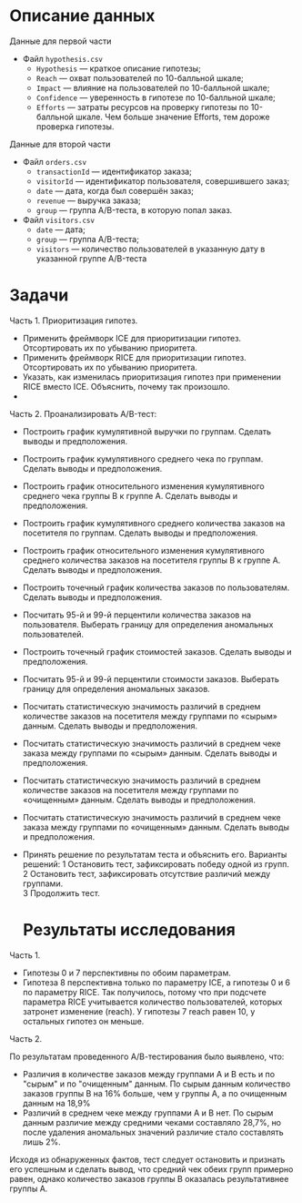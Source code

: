 # Описание данных   
Данные для первой части
- Файл `hypothesis.csv`   
  - `Hypothesis` — краткое описание гипотезы;
  - `Reach` — охват пользователей по 10-балльной шкале;
  - `Impact` — влияние на пользователей по 10-балльной шкале;
  - `Confidence` — уверенность в гипотезе по 10-балльной шкале;
  - `Efforts` — затраты ресурсов на проверку гипотезы по 10-балльной шкале. Чем больше значение Efforts, тем дороже проверка гипотезы.
    
Данные для второй части
- Файл `orders.csv`
  - `transactionId` — идентификатор заказа;
  - `visitorId` — идентификатор пользователя, совершившего заказ;
  - `date` — дата, когда был совершён заказ;
  - `revenue` — выручка заказа;
  - `group` — группа A/B-теста, в которую попал заказ.
- Файл `visitors.csv`
  - `date` — дата;
  - `group` — группа A/B-теста;
  - `visitors` — количество пользователей в указанную дату в указанной группе A/B-теста

# Задачи
Часть 1. Приоритизация гипотез.
- Применить фреймворк ICE для приоритизации гипотез. Отсортировать их по убыванию приоритета.
- Применить фреймворк RICE для приоритизации гипотез. Отсортировать их по убыванию приоритета.
- Указать, как изменилась приоритизация гипотез при применении RICE вместо ICE. Объяснить, почему так произошло.
- 
Часть 2. Проанализировать A/B-тест:
- Построить график кумулятивной выручки по группам. Сделать выводы и предположения.
- Построить график кумулятивного среднего чека по группам. Сделать выводы и предположения.
- Построить график относительного изменения кумулятивного среднего чека группы B к группе A. Сделать выводы и предположения.
- Построить график кумулятивного среднего количества заказов на посетителя по группам. Сделать выводы и предположения.
- Построить график относительного изменения кумулятивного среднего количества заказов на посетителя группы B к группе A. Сделать выводы и предположения.
- Построить точечный график количества заказов по пользователям. Сделать выводы и предположения.
- Посчитать 95-й и 99-й перцентили количества заказов на пользователя. Выберать границу для определения аномальных пользователей.
- Построить точечный график стоимостей заказов. Сделать выводы и предположения.
- Посчитать 95-й и 99-й перцентили стоимости заказов. Выберать границу для определения аномальных заказов.
- Посчитать статистическую значимость различий в среднем количестве заказов на посетителя между группами по «сырым» данным. Сделать выводы и предположения.
- Посчитать статистическую значимость различий в среднем чеке заказа между группами по «сырым» данным. Сделать выводы и предположения.
- Посчитать статистическую значимость различий в среднем количестве заказов на посетителя между группами по «очищенным» данным. Сделать выводы и предположения.
- Посчитать статистическую значимость различий в среднем чеке заказа между группами по «очищенным» данным. Сделать выводы и предположения.
- Принять решение по результатам теста и объяснить его. Варианты решений:
  1 Остановить тест, зафиксировать победу одной из групп.   
  2 Остановить тест, зафиксировать отсутствие различий между группами.   
  3 Продолжить тест.

  # Результаты исследования
Часть 1.   
- Гипотезы 0 и 7 перспективны по обоим параметрам.
- Гипотеза 8 перспективна только по параметру ICE, а гипотезы 0 и 6 по параметру RICE.
Так получилось, потому что при подсчете параметра RICE учитывается количество пользователей, которых затронет изменение (reach). У гипотезы 7 reach равен 10, у остальных гипотез он меньше.

Часть 2.   
      
По результатам проведенного А/В-тестирования было выявлено, что:
- Различия в количестве заказов между группами А и В есть и по "сырым" и по "очищенным" данным. По сырым данным количество заказов группы В на 16% больше, чем у группы А, а по очищенным данным на 18,9%
- Различий в среднем чеке между группами А и В нет. По сырым данным различие между средними чеками составляло 28,7%, но после удаления аномальных значений различие стало составлять лишь 2%.   

Исходя из обнаруженных фактов, тест следует остановить и признать его успешным и сделать вывод, что средний чек обеих групп примерно равен, однако количество заказов группы В оказалась результативнее группы А.
